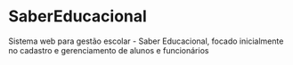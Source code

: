 # SaberEducacional
Sistema web para gestão escolar - Saber Educacional, focado inicialmente no cadastro e gerenciamento de alunos e funcionários

